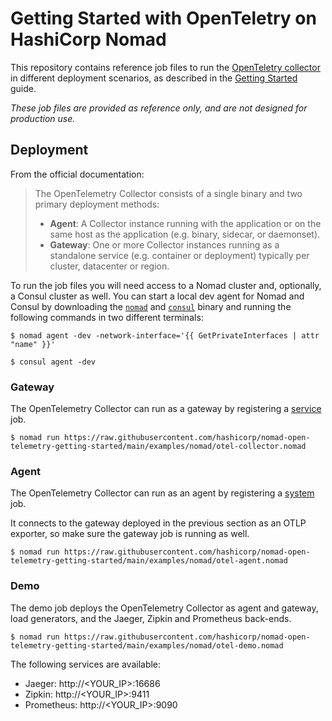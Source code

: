 # Getting Started with OpenTeletry on HashiCorp Nomad

This repository contains reference job files to run the [OpenTeletry collector](https://opentelemetry.io/docs/collector/)
in different deployment scenarios, as described in the [Getting Started](https://opentelemetry.io/docs/collector/getting-started/)
guide.

_These job files are provided as reference only, and are not designed for
production use._

## Deployment

From the official documentation:

> The OpenTelemetry Collector consists of a single binary and two primary deployment methods:
>
>  - **Agent**: A Collector instance running with the application or on the same host as the application (e.g. binary, sidecar, or daemonset).
>  - **Gateway**: One or more Collector instances running as a standalone service (e.g. container or deployment) typically per cluster, datacenter or region.

To run the job files you will need access to a Nomad cluster and, optionally, a
Consul cluster as well. You can start a local dev agent for Nomad and Consul by
downloading the [`nomad`](https://www.nomadproject.io/downloads) and
[`consul`](https://www.consul.io/downloads) binary and running the following
commands in two different terminals:

```shell-session
$ nomad agent -dev -network-interface='{{ GetPrivateInterfaces | attr "name" }}'
```

```shell-session
$ consul agent -dev
```

### Gateway

The OpenTelemetry Collector can run as a gateway by registering a
[service](https://www.nomadproject.io/docs/schedulers#service) job.

```shell-session
$ nomad run https://raw.githubusercontent.com/hashicorp/nomad-open-telemetry-getting-started/main/examples/nomad/otel-collector.nomad
```

### Agent

The OpenTelemetry Collector can run as an agent by registering a
[system](https://www.nomadproject.io/docs/schedulers#system) job.

It connects to the gateway deployed in the previous section as an OTLP
exporter, so make sure the gateway job is running as well.

```shell-session
$ nomad run https://raw.githubusercontent.com/hashicorp/nomad-open-telemetry-getting-started/main/examples/nomad/otel-agent.nomad
```

### Demo

The demo job deploys the OpenTelemetry Collector as agent and gateway, load
generators, and the Jaeger, Zipkin and Prometheus back-ends.

```shell-session
$ nomad run https://raw.githubusercontent.com/hashicorp/nomad-open-telemetry-getting-started/main/examples/nomad/otel-demo.nomad
```

The following services are available:

* Jaeger: http://<YOUR_IP>:16686
* Zipkin: http://<YOUR_IP>:9411
* Prometheus: http://<YOUR_IP>:9090
